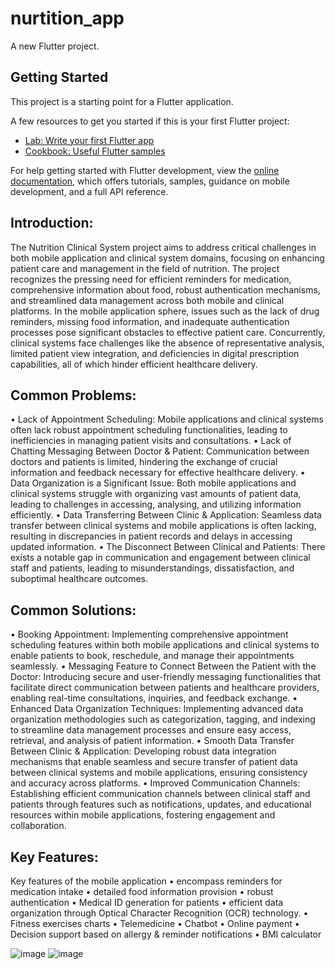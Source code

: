 # nurtition_app

A new Flutter project.

## Getting Started

This project is a starting point for a Flutter application.

A few resources to get you started if this is your first Flutter project:

- [Lab: Write your first Flutter app](https://docs.flutter.dev/get-started/codelab)
- [Cookbook: Useful Flutter samples](https://docs.flutter.dev/cookbook)

For help getting started with Flutter development, view the
[online documentation](https://docs.flutter.dev/), which offers tutorials,
samples, guidance on mobile development, and a full API reference.

## Introduction:
The Nutrition Clinical System project aims to address critical challenges in both mobile application and clinical system domains, focusing on enhancing patient care and management in the field of nutrition. The project recognizes the pressing need for efficient reminders for medication, comprehensive information about food, robust authentication mechanisms, and streamlined data management across both mobile and clinical platforms.
In the mobile application sphere, issues such as the lack of drug reminders, missing food information, and inadequate authentication processes pose significant obstacles to effective patient care. Concurrently, clinical systems face challenges like the absence of representative analysis, limited patient view integration, and deficiencies in digital prescription capabilities, all of which hinder efficient healthcare delivery.

## Common Problems:
•	Lack of Appointment Scheduling:
Mobile applications and clinical systems often lack robust appointment scheduling functionalities, leading to inefficiencies in managing patient visits and consultations.
•	Lack of Chatting Messaging Between Doctor & Patient:
Communication between doctors and patients is limited, hindering the exchange of crucial information and feedback necessary for effective healthcare delivery.
•	Data Organization is a Significant Issue:
Both mobile applications and clinical systems struggle with organizing vast amounts of patient data, leading to challenges in accessing, analysing, and utilizing information efficiently.
•	Data Transferring Between Clinic & Application:
Seamless data transfer between clinical systems and mobile applications is often lacking, resulting in discrepancies in patient records and delays in accessing updated information.
•	The Disconnect Between Clinical and Patients:
There exists a notable gap in communication and engagement between clinical staff and patients, leading to misunderstandings, dissatisfaction, and suboptimal healthcare outcomes.

## Common Solutions:
•	Booking Appointment:
Implementing comprehensive appointment scheduling features within both mobile applications and clinical systems to enable patients to book, reschedule, and manage their appointments seamlessly.
•	Messaging Feature to Connect Between the Patient with the Doctor:
Introducing secure and user-friendly messaging functionalities that facilitate direct communication between patients and healthcare providers, enabling real-time consultations, inquiries, and feedback exchange.
•	Enhanced Data Organization Techniques:
Implementing advanced data organization methodologies such as categorization, tagging, and indexing to streamline data management processes and ensure easy access, retrieval, and analysis of patient information.
•	Smooth Data Transfer Between Clinic & Application:
Developing robust data integration mechanisms that enable seamless and secure transfer of patient data between clinical systems and mobile applications, ensuring consistency and accuracy across platforms.
•	Improved Communication Channels:
Establishing efficient communication channels between clinical staff and patients through features such as notifications, updates, and educational resources within mobile applications, fostering engagement and collaboration.

## Key Features:
Key features of the mobile application
•	encompass reminders for medication intake
•	detailed food information provision
•	robust authentication
•	Medical ID generation for patients
•	efficient data organization through Optical Character Recognition (OCR) technology.
•	Fitness exercises charts
•	Telemedicine
•	Chatbot
•	Online payment
•	Decision support based on allergy & reminder notifications
•	BMI calculator 


![image](https://github.com/JanaAmerMohamed/Nutrition_Flutter_App/assets/102023114/8b0dca33-d6fa-4a54-992e-79c335734f8a)    ![image](https://github.com/JanaAmerMohamed/Nutrition_Flutter_App/assets/102023114/0289b997-a6d2-4aea-b073-f93f6b8bd314)

